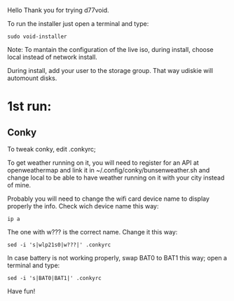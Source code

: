 Hello
Thank you for trying d77void.

To run the installer just open a terminal and type:

```
sudo void-installer
```

Note: 
To mantain the configuration of the live iso, during install, choose local instead of network install.

During install, add your user to the storage group. That way udiskie will automount disks.


# 1st run:

## Conky

To tweak conky, edit .conkyrc; 

To get weather running on it, you will need to register for an API at openweathermap and link it in ~/.config/conky/bunsenweather.sh and change local to be able to have weather running on it with your city instead of mine.

Probably you will need to change the wifi card device name to display properly the info.
Check wich device name this way:

```
ip a
```
The one with w??? is the correct name. Change it this way:

```
sed -i 's|wlp21s0|w???|' .conkyrc
```

In case battery is not working properly, swap BAT0 to BAT1 this way; open a terminal and type:

```
sed -i 's|BAT0|BAT1|' .conkyrc
```

Have fun!
